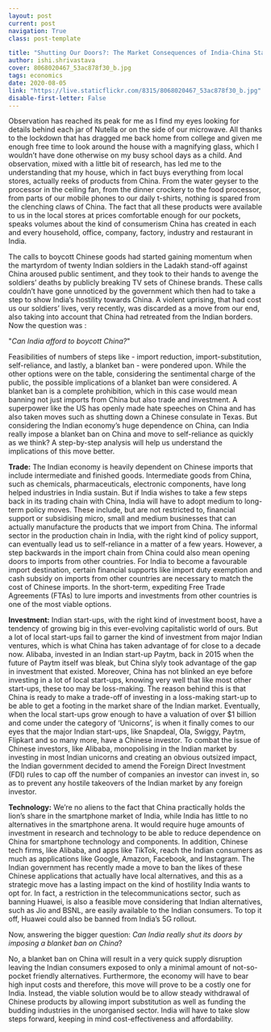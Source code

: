 ```yaml
---
layout: post
current: post
navigation: True
class: post-template

title: "Shutting Our Doors?: The Market Consequences of India-China Standoff"
author: ishi.shrivastava
cover: 8068020467_53ac878f30_b.jpg
tags: economics
date: 2020-08-05
link: "https://live.staticflickr.com/8315/8068020467_53ac878f30_b.jpg"
disable-first-letter: False
---
```

Observation has reached its peak for me as I find my eyes looking for details behind each jar of Nutella or on the side of our microwave. All thanks to the lockdown that has dragged me back home from college and given me enough free time to look around the house with a magnifying glass, which I wouldn’t have done otherwise on my busy school days as a child. And observation, mixed with a little bit of research, has led me to the understanding that my house, which in fact buys everything from local stores, actually reeks of products from China. From the water geyser to the processor in the ceiling fan, from the dinner crockery to the food processor, from parts of our mobile phones to our daily t-shirts, nothing is spared from the clenching claws of China. The fact that all these products were available to us in the local stores at prices comfortable enough for our pockets, speaks volumes about the kind of consumerism China has created in each and every household, office, company, factory, industry and restaurant in India.

The calls to boycott Chinese goods had started gaining momentum when the martyrdom of twenty Indian soldiers in the Ladakh stand-off against China aroused public sentiment, and they took to their hands to avenge the soldiers’ deaths by publicly breaking TV sets of Chinese brands. These calls couldn’t have gone unnoticed by the government which then had to take a step to show India’s hostility towards China. A violent uprising, that had cost us our soldiers’ lives, very recently, was discarded as a move from our end, also taking into account that China had retreated from the Indian borders. Now the question was :

"*Can India afford to boycott China?*"

Feasibilities of numbers of steps like - import reduction, import-substitution, self-reliance, and lastly, a blanket ban - were pondered upon. While the other options were on the table, considering the sentimental charge of the public, the possible implications of a blanket ban were considered. A blanket ban is a complete prohibition, which in this case would mean banning not just imports from China but also trade and investment. A superpower like the US has openly made hate speeches on China and has also taken moves such as shutting down a Chinese consulate in Texas. But considering the Indian economy’s huge dependence on China, can India really impose a blanket ban on China and move to self-reliance as quickly as we think? A step-by-step analysis will help us understand the implications of this move better.

**Trade:** The Indian economy is heavily dependent on Chinese imports that include intermediate and finished goods. Intermediate goods from China, such as chemicals, pharmaceuticals, electronic components, have long helped industries in India sustain. But if India wishes to take a few steps back in its trading chain with China, India will have to adopt medium to long-term policy moves. These include, but are not restricted to, financial support or subsidising micro, small and medium businesses that can actually manufacture the products that we import from China. The informal sector in the production chain in India, with the right kind of policy support, can eventually lead us to self-reliance in a matter of a few years. However, a step backwards in the import chain from China could also mean opening doors to imports from other countries. For India to become a favourable import destination, certain financial supports like import duty exemption and cash subsidy on imports from other countries are necessary to match the cost of Chinese imports. In the short-term, expediting Free Trade Agreements (FTAs) to lure imports and investments from other countries is one of the most viable options.

**Investment:** Indian start-ups, with the right kind of investment boost, have a tendency of growing big in this ever-evolving capitalistic world of ours. But a lot of local start-ups fail to garner the kind of investment from major Indian ventures, which is what China has taken advantage of for close to a decade now. Alibaba, invested in an Indian start-up Paytm, back in 2015 when the future of Paytm itself was bleak, but China slyly took advantage of the gap in investment that existed. Moreover, China has not blinked an eye before investing in a lot of local start-ups, knowing very well that like most other start-ups, these too may be loss-making. The reason behind this is that China is ready to make a trade-off of investing in a loss-making start-up to be able to get a footing in the market share of the Indian market. Eventually, when the local start-ups grow enough to have a valuation of over $1 billion and come under the category of ‘Unicorns’, is when it finally comes to our eyes that the major Indian start-ups, like Snapdeal, Ola, Swiggy, Paytm, Flipkart and so many more, have a Chinese investor. To combat the issue of Chinese investors, like Alibaba, monopolising in the Indian market by investing in most Indian unicorns and creating an obvious outsized impact, the Indian government decided to amend the Foreign Direct Investment (FDI) rules to cap off the number of companies an investor can invest in, so as to prevent any hostile takeovers of the Indian market by any foreign investor.

**Technology:** We’re no aliens to the fact that China practically holds the lion’s share in the smartphone market of India, while India has little to no alternatives in the smartphone arena. It would require huge amounts of investment in research and technology to be able to reduce dependence on China for smartphone technology and components. In addition, Chinese tech firms, like Alibaba, and apps like TikTok, reach the Indian consumers as much as applications like Google, Amazon, Facebook, and Instagram. The Indian government has recently made a move to ban the likes of these Chinese applications that actually have local alternatives, and this as a strategic move has a lasting impact on the kind of hostility India wants to opt for. In fact, a restriction in the telecommunications sector, such as banning Huawei, is also a feasible move considering that Indian alternatives, such as Jio and BSNL, are easily available to the Indian consumers. To top it off, Huawei could also be banned from India’s 5G rollout.

Now, answering the bigger question: *Can India really shut its doors by imposing a blanket ban on China*?

No, a blanket ban on China will result in a very quick supply disruption leaving the Indian consumers exposed to only a minimal amount of not-so-pocket friendly alternatives. Furthermore, the economy will have to bear high input costs and therefore, this move will prove to be a costly one for India. Instead, the viable solution would be to allow steady withdrawal of Chinese products by allowing import substitution as well as funding the budding industries in the unorganised sector. India will have to take slow steps forward, keeping in mind cost-effectiveness and affordability.
